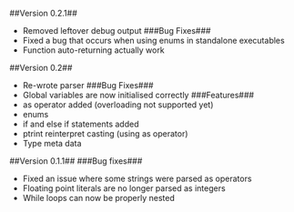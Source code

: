 ##Version 0.2.1##
 - Removed leftover debug output
###Bug Fixes###
 - Fixed a bug that occurs when using enums in standalone executables
 - Function auto-returning actually work

##Version 0.2##
 - Re-wrote parser
###Bug Fixes###
 - Global variables are now initialised correctly
###Features###
 - as operator added (overloading not supported yet)
 - enums
 - if and else if statements added
 - ptrint reinterpret casting (using as operator)
 - Type meta data

##Version 0.1.1##
###Bug fixes###
 - Fixed an issue where some strings were parsed as operators
 - Floating point literals are no longer parsed as integers
 - While loops can now be properly nested